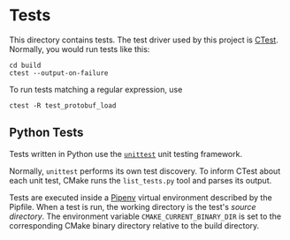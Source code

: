# Tests

This directory contains tests. The test driver used by this project is
[CTest][]. Normally, you would run tests like this:

    cd build
    ctest --output-on-failure

To run tests matching a regular expression, use

    ctest -R test_protobuf_load

[CTest]: https://cmake.org/cmake/help/latest/manual/ctest.1.html


## Python Tests

Tests written in Python use the [`unittest`][pyunittest] unit testing framework.

[pyunittest]: https://docs.python.org/3/library/unittest.html

Normally, `unittest` performs its own test discovery. To inform CTest about each
unit test, CMake runs the `list_tests.py` tool and parses its output.

Tests are executed inside a [Pipenv][] virtual environment described by the
Pipfile. When a test is run, the working directory is the test's *source
directory*. The environment variable `CMAKE_CURRENT_BINARY_DIR` is set to the
corresponding CMake binary directory relative to the build directory.

[Pipenv]: https://github.com/pypa/pipenvv
